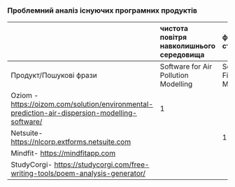 ### Проблемний аналіз існуючих програмних продуктів

|     |чистота повітря навколишнього середовища  |фінансова стабільність   |самоповага    |зацікавленість літературною поезією   |Тип лицензії|   Примітка    |
|:-   |:-                                        |:-                       |:-            |:-                   |:-            |:-  
|Продукт/Пошукові фрази              |Software for Air Pollution Modelling| Software for Financial Management  | Software for  Boosting Self-Esteem     | Software for Poem Analysis |       |
|Oziom - https://oizom.com/solution/environmental-prediction-air-dispersion-modelling-software/   |    1             |          |          |        |   Proprietary         |
|Netsuite- https://nlcorp.extforms.netsuite.com   |                 |    1      |          |        |   Shareware       |
|Mindfit- https://mindfitapp.com  |                  |          |  1        |        |   Free         |
|StudyCorgi- https://studycorgi.com/free-writing-tools/poem-analysis-generator/  |                  |          |          | 1       |     Shareware          |
